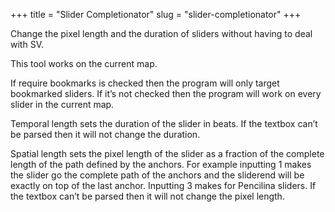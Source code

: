 +++
title = "Slider Completionator"
slug = "slider-completionator"
+++

Change the pixel length and the duration of sliders without having to deal with
SV. 

This tool works on the current map.

If require bookmarks is checked then the program will only target bookmarked
sliders. If it’s not checked then the program will work on every slider in the
current map.

Temporal length sets the duration of the slider in beats. If the textbox can’t
be parsed then it will not change the duration.

Spatial length sets the pixel length of the slider as a fraction of the
complete length of the path defined by the anchors. For example inputting 1
makes the slider go the complete path of the anchors and the sliderend will be
exactly on top of the last anchor. Inputting 3 makes for Pencilina sliders. If
the textbox can’t be parsed then it will not change the pixel length.

